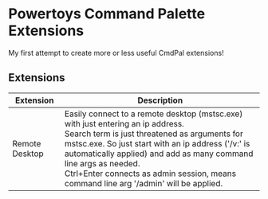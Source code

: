 # Powertoys Command Palette Extensions
My first attempt to create more or less useful CmdPal extensions!

## Extensions
<table><thead>
  <tr>
    <th>Extension</th>
    <th>Description</th>
  </tr></thead>
<tbody>
  <tr>
    <td>Remote Desktop</td>
    <td>Easily connect to a remote desktop (mstsc.exe) with just entering an ip address.</br>Search term is just threatened as arguments for mstsc.exe. So just start with an ip address ('/v:' is automatically applied) and add as many command line args as needed.</br>Ctrl+Enter connects as admin session, means command line arg '/admin' will be applied.</td>
  </tr>
</tbody>
</table>
